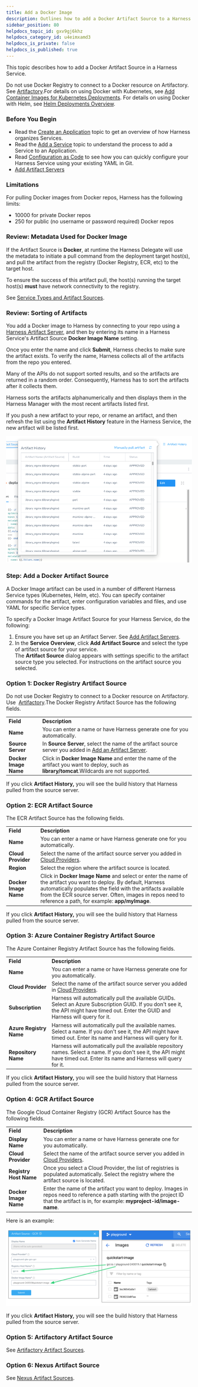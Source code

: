 ```yaml
---
title: Add a Docker Image
description: Outlines how to add a Docker Artifact Source to a Harness Service.
sidebar_position: 80
helpdocs_topic_id: gxv9gj6khz
helpdocs_category_id: u4eimxamd3
helpdocs_is_private: false
helpdocs_is_published: true
---
```


This topic describes how to add a Docker Artifact Source in a Harness Service.

Do not use Docker Registry to connect to a Docker resource on Artifactory. See [Artifactory](https://docs.harness.io/article/7dghbx1dbl-configuring-artifact-server#artifactory).For details on using Docker with Kubernetes, see [Add Container Images for Kubernetes Deployments](https://docs.harness.io/article/6ib8n1n1k6-add-container-images-for-kubernetes-deployments). For details on using Docker with Helm, see [Helm Deployments Overview](https://docs.harness.io/article/583ojfgg49-helm-deployments-overview).

### Before You Begin

* Read the [Create an Application](../applications/application-configuration.md) topic to get an overview of how Harness organizes Services.
* Read the [Add a Service](service-configuration.md) topic to understand the process to add a Service to an Application.
* Read [Configuration as Code](https://docs.harness.io/article/htvzryeqjw-configuration-as-code) to see how you can quickly configure your Harness Service using your existing YAML in Git.
* [Add Artifact Servers](https://docs.harness.io/article/7dghbx1dbl-configuring-artifact-server)

### Limitations

For pulling Docker images from Docker repos, Harness has the following limits:

* 10000 for private Docker repos
* 250 for public (no username or password required) Docker repos

### Review: Metadata Used for Docker Image

If the Artifact Source is **Docker**, at runtime the Harness Delegate will use the metadata to initiate a pull command from the deployment target host(s), and pull the artifact from the registry (Docker Registry, ECR, etc) to the target host.

To ensure the success of this artifact pull, the host(s) running the target host(s) **must** have network connectivity to the registry.

See [Service Types and Artifact Sources](service-types-and-artifact-sources.md).

### Review: Sorting of Artifacts

You add a Docker image to Harness by connecting to your repo using a [Harness Artifact Server](https://docs.harness.io/article/7dghbx1dbl-configuring-artifact-server), and then by entering its name in a Harness Service's Artifact Source **Docker Image Name** setting.

Once you enter the name and click **Submit**, Harness checks to make sure the artifact exists. To verify the name, Harness collects all of the artifacts from the repo you entered.

Many of the APIs do not support sorted results, and so the artifacts are returned in a random order. Consequently, Harness has to sort the artifacts after it collects them.

Harness sorts the artifacts alphanumerically and then displays them in the Harness Manager with the most recent artifacts listed first.

If you push a new artifact to your repo, or rename an artifact, and then refresh the list using the **Artifact History** feature in the Harness Service, the new artifact will be listed first.

![](./static/add-a-docker-image-service-05.png)

### Step: Add a Docker Artifact Source

A Docker Image artifact can be used in a number of different Harness Service types (Kubernetes, Helm, etc). You can specify container commands for the artifact, enter configuration variables and files, and use YAML for specific Service types.

To specify a Docker Image Artifact Source for your Harness Service, do the following:

1. Ensure you have set up an Artifact Server. See [Add Artifact Servers](https://docs.harness.io/article/7dghbx1dbl-configuring-artifact-server).
2. In the **Service Overview**, click **Add Artifact Source** and select the type of artifact source for your service.  
The **Artifact Source** dialog appears with settings specific to the artifact source type you selected. For instructions on the artifact source you selected.

### Option 1: Docker Registry Artifact Source

Do not use Docker Registry to connect to a Docker resource on Artifactory. Use  [Artifactory](https://docs.harness.io/article/7dghbx1dbl-configuring-artifact-server#artifactory).The Docker Registry Artifact Source has the following fields.



|  |  |
| --- | --- |
| **Field** | **Description** |
| **Name** | You can enter a name or have Harness generate one for you automatically. |
| **Source Server** | In **Source Server**, select the name of the artifact source server you added in [Add an Artifact Server](https://docs.harness.io/article/7dghbx1dbl-configuring-artifact-server). |
| **Docker Image Name** | Click in **Docker Image Name** and enter the name of the artifact you want to deploy, such as **library/tomcat**.Wildcards are not supported. |

If you click **Artifact History,** you will see the build history that Harness pulled from the source server.

### Option 2: ECR Artifact Source

The ECR Artifact Source has the following fields.



|  |  |
| --- | --- |
| **Field** | **Description** |
| **Name** | You can enter a name or have Harness generate one for you automatically. |
| **Cloud Provider** | Select the name of the artifact source server you added in [Cloud Providers](https://docs.harness.io/article/whwnovprrb-infrastructure-providers). |
| **Region** | Select the region where the artifact source is located. |
| **Docker Image Name** | Click in **Docker Image Name** and select or enter the name of the artifact you want to deploy. By default, Harness automatically populates the field with the artifacts available from the ECR source server. Often, images in repos need to reference a path, for example: **app/myImage**. |

If you click **Artifact History,** you will see the build history that Harness pulled from the source server.

### Option 3: Azure Container Registry Artifact Source

The Azure Container Registry Artifact Source has the following fields.



|  |  |
| --- | --- |
| **Field** | **Description** |
| **Name** | You can enter a name or have Harness generate one for you automatically. |
| **Cloud Provider** | Select the name of the artifact source server you added in [Cloud Providers](https://docs.harness.io/article/whwnovprrb-infrastructure-providers). |
| **Subscription** | Harness will automatically pull the available GUIDs. Select an Azure Subscription GUID. If you don't see it, the API might have timed out. Enter the GUID and Harness will query for it. |
| **Azure Registry Name** | Harness will automatically pull the available names. Select a name. If you don't see it, the API might have timed out. Enter its name and Harness will query for it. |
| **Repository Name** | Harness will automatically pull the available repository names. Select a name. If you don't see it, the API might have timed out. Enter its name and Harness will query for it. |

If you click **Artifact History,** you will see the build history that Harness pulled from the source server.

### Option 4: GCR Artifact Source

The Google Cloud Container Registry (GCR) Artifact Source has the following fields.



|  |  |
| --- | --- |
| **Field** | **Description** |
| **Display** **Name** | You can enter a name or have Harness generate one for you automatically. |
| **Cloud Provider** | Select the name of the artifact source server you added in [Cloud Providers](https://docs.harness.io/article/whwnovprrb-infrastructure-providers). |
| **Registry Host Name** | Once you select a Cloud Provider, the list of registries is populated automatically. Select the registry where the artifact source is located. |
| **Docker Image Name** | Enter the name of the artifact you want to deploy. Images in repos need to reference a path starting with the project ID that the artifact is in, for example: **myproject-id/image-name**. |

Here is an example:

![](./static/add-a-docker-image-service-06.png)

If you click **Artifact History,** you will see the build history that Harness pulled from the source server.

### Option 5: Artifactory Artifact Source

See [Artifactory Artifact Sources](https://docs.harness.io/article/63gnfa6i8z-artifactory-artifact-sources).

### Option 6: Nexus Artifact Source

See [Nexus Artifact Sources](https://docs.harness.io/article/rdhndux2ab-nexus-artifact-sources).


